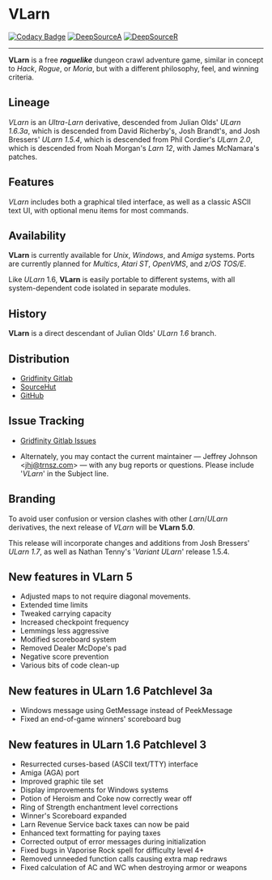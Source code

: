 # **VLarn**

[![Codacy Badge](https://app.codacy.com/project/badge/Grade/7300e03603374a828bd5467260353f41)](https://www.codacy.com/gh/johnsonjh/vlarn/dashboard?utm_source=github.com&utm_medium=referral&utm_content=johnsonjh/vlarn&utm_campaign=Badge_Grade)
[![DeepSourceA](https://deepsource.io/gh/johnsonjh/vlarn.svg/?label=active+issues)](https://deepsource.io/gh/johnsonjh/vlarn/?ref=repository-badge)
[![DeepSourceR](https://deepsource.io/gh/johnsonjh/vlarn.svg/?label=resolved+issues)](https://deepsource.io/gh/johnsonjh/vlarn/?ref=repository-badge)

---

**VLarn** is a free **_roguelike_** dungeon crawl adventure game, similar in
concept to _Hack_, _Rogue_, or _Moria_, but with a different philosophy, feel,
and winning criteria.

## Lineage

_VLarn_ is an _Ultra-Larn_ derivative, descended from Julian Olds' _ULarn
1.6.3a_, which is descended from David Richerby's, Josh Brandt's, and Josh
Bressers' _ULarn 1.5.4_, which is descended from Phil Cordier's _ULarn 2.0_,
which is descended from Noah Morgan's _Larn 12_, with James McNamara's patches.

## Features

_VLarn_ includes both a graphical tiled interface, as well as a classic ASCII
text UI, with optional menu items for most commands.

## Availability

**VLarn** is currently available for _Unix_, _Windows_, and _Amiga_ systems.
Ports are currently planned for _Multics_, _Atari ST_, _OpenVMS_, and _z/OS
TOS/E_.

Like _ULarn_ 1.6, **VLarn** is easily portable to different systems, with all
system-dependent code isolated in separate modules.

## History

**VLarn** is a direct descendant of Julian Olds' _ULarn 1.6_ branch.

## Distribution

- [Gridfinity Gitlab](https://gitlab.gridfinity.com/jeff/vlarn)
- [SourceHut](https://sr.ht/~trn/vlarn/)
- [GitHub](https://github.com/johnsonjh/vlarn)

## Issue Tracking

- [Gridfinity Gitlab Issues](https://gitlab.gridfinity.com/jeff/vlarn/-/issues)

- Alternately, you may contact the current maintainer — Jeffrey Johnson
  \<[jhj@trnsz.com](mailto:jhj@trnsz.com)\> — with any bug reports or questions.
  Please include '_VLarn_' in the Subject line.

## Branding

To avoid user confusion or version clashes with other _Larn_/_ULarn_
derivatives, the next release of _VLarn_ will be **VLarn 5.0**.

This release will incorporate changes and additions from Josh Bressers' _ULarn
1.7_, as well as Nathan Tenny's '_Variant ULarn_' release 1.5.4.

## New features in VLarn 5

- Adjusted maps to not require diagonal movements.
- Extended time limits
- Tweaked carrying capacity
- Increased checkpoint frequency
- Lemmings less aggressive
- Modified scoreboard system
- Removed Dealer McDope's pad
- Negative score prevention
- Various bits of code clean-up

## New features in ULarn 1.6 Patchlevel 3a

- Windows message using GetMessage instead of PeekMessage
- Fixed an end-of-game winners' scoreboard bug

## New features in ULarn 1.6 Patchlevel 3

- Resurrected curses-based (ASCII text/TTY) interface
- Amiga (AGA) port
- Improved graphic tile set
- Display improvements for Windows systems
- Potion of Heroism and Coke now correctly wear off
- Ring of Strength enchantment level corrections
- Winner's Scoreboard expanded
- Larn Revenue Service back taxes can now be paid
- Enhanced text formatting for paying taxes
- Corrected output of error messages during initialization
- Fixed bugs in Vaporise Rock spell for difficulty level 4+
- Removed unneeded function calls causing extra map redraws
- Fixed calculation of AC and WC when destroying armor or weapons
